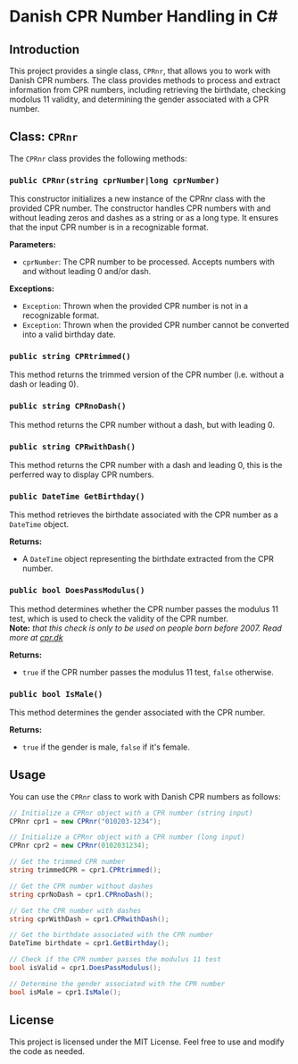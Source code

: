 # Danish CPR Number Handling in C#

## Introduction

This project provides a single class, `CPRnr`, that allows you to work with Danish CPR numbers. The class provides methods to process and extract information from CPR numbers, including retrieving the birthdate, checking modolus 11 validity, and determining the gender associated with a CPR number.

## Class: `CPRnr`

The `CPRnr` class provides the following methods:

### `public CPRnr(string cprNumber|long cprNumber)`

This constructor initializes a new instance of the CPRnr class with the provided CPR number. The constructor handles CPR numbers with and without leading zeros and dashes as a string or as a long type. It ensures that the input CPR number is in a recognizable format.

**Parameters:**

- `cprNumber`: The CPR number to be processed. Accepts numbers with and without leading 0 and/or dash.

**Exceptions:**

- `Exception`: Thrown when the provided CPR number is not in a recognizable format.
- `Exception`: Thrown when the provided CPR number cannot be converted into a valid birthday date.

### `public string CPRtrimmed()`

This method returns the trimmed version of the CPR number (i.e. without a dash or leading 0).

### `public string CPRnoDash()`

This method returns the CPR number without a dash, but with leading 0.

### `public string CPRwithDash()`

This method returns the CPR number with a dash and leading 0, this is the perferred way to display CPR numbers.

### `public DateTime GetBirthday()`

This method retrieves the birthdate associated with the CPR number as a `DateTime` object.

**Returns:**

- A `DateTime` object representing the birthdate extracted from the CPR number.

### `public bool DoesPassModulus()`

This method determines whether the CPR number passes the modulus 11 test, which is used to check the validity of the CPR number.  
**Note:** 
_that this check is only to be used on people born before 2007. Read more at [cpr.dk](https://cpr.dk/cpr-systemet/personnumre-uden-kontrolciffer-modulus-11-kontrol)_

**Returns:**

- `true` if the CPR number passes the modulus 11 test, `false` otherwise.

### `public bool IsMale()`

This method determines the gender associated with the CPR number.

**Returns:**

- `true` if the gender is male, `false` if it's female.

## Usage

You can use the `CPRnr` class to work with Danish CPR numbers as follows:

```csharp
// Initialize a CPRnr object with a CPR number (string input)
CPRnr cpr1 = new CPRnr("010203-1234");

// Initialize a CPRnr object with a CPR number (long input)
CPRnr cpr2 = new CPRnr(0102031234);

// Get the trimmed CPR number
string trimmedCPR = cpr1.CPRtrimmed();

// Get the CPR number without dashes
string cprNoDash = cpr1.CPRnoDash();

// Get the CPR number with dashes
string cprWithDash = cpr1.CPRwithDash();

// Get the birthdate associated with the CPR number
DateTime birthdate = cpr1.GetBirthday();

// Check if the CPR number passes the modulus 11 test
bool isValid = cpr1.DoesPassModulus();

// Determine the gender associated with the CPR number
bool isMale = cpr1.IsMale();
```

## License
This project is licensed under the MIT License. Feel free to use and modify the code as needed.
